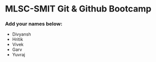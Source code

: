 # MLSC-SMIT Git & Github Bootcamp
### Add your names below:
- Divyansh
- Hritik
- Vivek
- Garv
- Yuvraj
